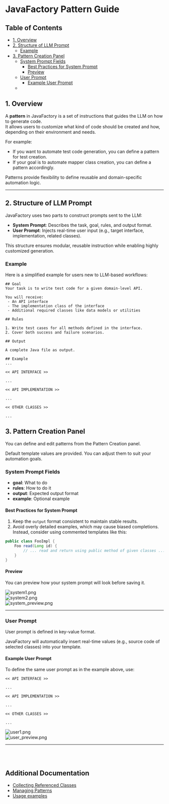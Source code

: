 # JavaFactory Pattern Guide

## Table of Contents

- [1. Overview](#1-overview)
- [2. Structure of LLM Prompt](#2-structure-of-llm-prompt)
    - [Example](#example)
- [3. Pattern Creation Panel](#3-pattern-creation-panel)
    - [System Prompt Fields](#system-prompt-fields)
        - [Best Practices for System Prompt](#best-practices-for-system-prompt)
        - [Preview](#preview)
    - [User Prompt](#user-prompt)
        - [Example User Prompt](#example-user-prompt)
    - 
## 1. Overview

A **pattern** in JavaFactory is a set of instructions that guides the LLM on how to generate code.  
It allows users to customize what kind of code should be created and how, depending on their environment and needs.

For example:
- If you want to automate test code generation, you can define a pattern for test creation.
- If your goal is to automate mapper class creation, you can define a pattern accordingly.

Patterns provide flexibility to define reusable and domain-specific automation logic.

---

## 2. Structure of LLM Prompt

JavaFactory uses two parts to construct prompts sent to the LLM:

- **System Prompt**: Describes the task, goal, rules, and output format.
- **User Prompt**: Injects real-time user input (e.g., target interface, implementation, related classes).

This structure ensures modular, reusable instruction while enabling highly customized generation.

### Example

Here is a simplified example for users new to LLM-based workflows:

```
## Goal 
Your task is to write test code for a given domain-level API.

You will receive:
 - An API interface
 - The implementation class of the interface
 - Additional required classes like data models or utilities

## Rules

1. Write test cases for all methods defined in the interface.
2. Cover both success and failure scenarios.

## Output

A complete Java file as output.

## Example
...
```

```
<< API INTERFACE >>

...

<< API IMPLEMENTATION >>

...

<< OTHER CLASSES >>

...
```



## 3. Pattern Creation Panel

You can define and edit patterns from the Pattern Creation panel.

Default template values are provided. You can adjust them to suit your automation goals.

### System Prompt Fields

- **goal**: What to do
- **rules**: How to do it
- **output**: Expected output format
- **example**: Optional example

#### Best Practices for System Prompt

1. Keep the `output` format consistent to maintain stable results.
2. Avoid overly detailed examples, which may cause biased completions. Instead, consider using commented templates like this:

```java
public class FooImpl {
    Foo read(Long id) {
        // ... read and return using public method of given classes ...
    }
}
```

#### Preview

You can preview how your system prompt will look before saving it.

![system1.png](images/system1.png)  
![system2.png](images/system2.png)  
![system_preview.png](images/system_preview.png)

---

### User Prompt

User prompt is defined in key-value format.

JavaFactory will automatically insert real-time values (e.g., source code of selected classes) into your template.

#### Example User Prompt

To define the same user prompt as in the example above, use:

```
<< API INTERFACE >>

...

<< API IMPLEMENTATION >>

...

<< OTHER CLASSES >>

...
```

![user1.png](images/user1.png)  
![user_preview.png](images/user_preview.png)


----

<br/>

<br/>


## Additional Documentation

- [Collecting Referenced Classes](https://github.com/JavaFactoryPluginDev/javafactory-plugin/blob/master/docs/crawl_java_files.md)
- [Managing Patterns](https://github.com/JavaFactoryPluginDev/javafactory-plugin/blob/master/docs/patterns.md)
- [Usage examples](https://github.com/JavaFactoryPluginDev/javafactory-plugin/blob/master/docs/usage_example.md)
